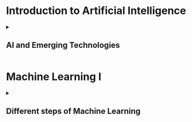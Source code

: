 # Introduction to Artificial Intelligence

<details>
  
<summary><h2>  AI and Emerging Technologies  </h2></summary>

{% include_relative AIEmergingTech.md %}

</details>

# Machine Learning I

<details>
  
<summary><h2>  Different steps of Machine Learning </h2></summary>

{% include_relative MachinelearningI.md %}

</details>
